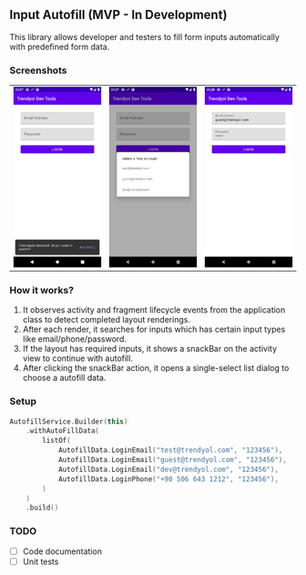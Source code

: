 ## Input Autofill (MVP - In Development)

This library allows developer and testers to fill form inputs automatically with predefined
form data.

### Screenshots

<table>
 	<tr>
  		<td><img src="/autofill/art/ss1.png" width="250" /></td>
  		<td><img src="/autofill/art/ss2.png" width="250" /></td>
  		<td><img src="/autofill/art/ss3.png" width="250" /></td>
 	</tr>
</table>

### How it works?

1. It observes activity and fragment lifecycle events from the application class to detect completed layout renderings.
2. After each render, it searches for inputs which has certain input types like email/phone/password.
3. If the layout has required inputs, it shows a snackBar on the activity view to continue with autofill.
4. After clicking the snackBar action, it opens a single-select list dialog to choose a autofill data.

### Setup

```kotlin
AutofillService.Builder(this)
    .withAutoFillData(
        listOf(
            AutofillData.LoginEmail("test@trendyol.com", "123456"),
            AutofillData.LoginEmail("guest@trendyol.com", "123456"),
            AutofillData.LoginEmail("dev@trendyol.com", "123456"),
            AutofillData.LoginPhone("+90 506 643 1212", "123456"),
        )
    )
    .build()
```

### TODO

- [ ] Code documentation
- [ ] Unit tests
